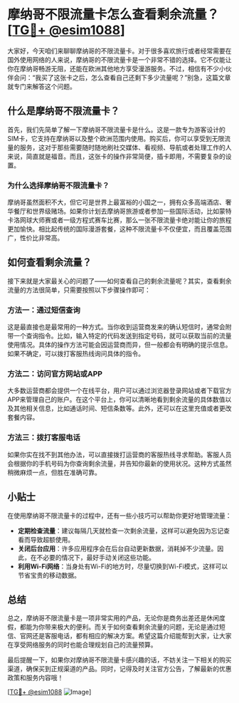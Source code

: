 # 摩纳哥不限流量卡怎么查看剩余流量？[[TG💪+ @esim1088](https://t.me/s/esim1088)]

大家好，今天咱们来聊聊摩纳哥的不限流量卡。对于很多喜欢旅行或者经常需要在国外使用网络的人来说，摩纳哥的不限流量卡是一个非常不错的选择。它不仅能让你在摩纳哥畅游无阻，还能在欧洲其他地方享受漫游服务。不过，相信有不少小伙伴会问：“我买了这张卡之后，怎么查看自己还剩下多少流量呢？”别急，这篇文章就专门来解答这个问题。

## 什么是摩纳哥不限流量卡？

首先，我们先简单了解一下摩纳哥不限流量卡是什么。这是一款专为游客设计的SIM卡，它支持在摩纳哥以及整个欧洲范围内使用。购买后，你可以享受到无限流量的服务，这对于那些需要随时随地刷社交媒体、看视频、导航或者处理工作的人来说，简直就是福音。而且，这张卡的操作非常简便，插卡即用，不需要复杂的设置。

### 为什么选择摩纳哥不限流量卡？

摩纳哥虽然面积不大，但它可是世界上最富裕的小国之一，拥有众多高端酒店、奢华餐厅和世界级赌场。如果你计划去摩纳哥旅游或者参加一些国际活动，比如蒙特卡洛网球大师赛或者一级方程式赛车比赛，那么一张不限流量卡绝对能让你的旅程更加愉快。相比起传统的国际漫游套餐，这种不限流量卡不仅便宜，而且覆盖范围广，性价比非常高。

## 如何查看剩余流量？

接下来就是大家最关心的问题了——如何查看自己的剩余流量呢？其实，查看剩余流量的方法很简单，只需要按照以下步骤操作即可：

### 方法一：通过短信查询

这是最直接也是最常用的一种方式。当你收到运营商发来的确认短信时，通常会附带一个查询指令。比如，输入特定的代码发送到指定号码，就可以获取当前的流量使用情况。具体的操作方法可能会因运营商而异，但一般都会有明确的提示信息。如果不确定，可以拨打客服热线询问具体的指令。

### 方法二：访问官方网站或APP

大多数运营商都会提供一个在线平台，用户可以通过浏览器登录网站或者下载官方APP来管理自己的账户。在这个平台上，你可以清晰地看到剩余流量的具体数值以及其他相关信息，比如通话时间、短信条数等。此外，还可以在这里充值或者更改套餐内容。

### 方法三：拨打客服电话

如果你实在找不到其他办法，可以直接拨打运营商的客服热线寻求帮助。客服人员会根据你的手机号码为你查询剩余流量，并告知你最新的使用状况。这种方式虽然稍微麻烦一点，但胜在准确可靠。

## 小贴士

在使用摩纳哥不限流量卡的过程中，还有一些小技巧可以帮助你更好地管理流量：

- **定期检查流量**：建议每隔几天就检查一次剩余流量，这样可以避免因为忘记查看而导致超额使用。
- **关闭后台应用**：许多应用程序会在后台自动更新数据，消耗掉不少流量。因此，在不必要的情况下，最好手动关闭这些功能。
- **利用Wi-Fi网络**：当身处有Wi-Fi的地方时，尽量切换到Wi-Fi模式，这样可以节省宝贵的移动数据。

## 总结

总之，摩纳哥不限流量卡是一项非常实用的产品，无论你是商务出差还是休闲度假，都能为你带来极大的便利。而关于如何查看剩余流量的问题，无论是通过短信、官网还是客服电话，都有相应的解决方案。希望这篇介绍能帮到大家，让大家在享受网络服务的同时也能合理规划自己的流量预算。

最后提醒一下，如果你对摩纳哥不限流量卡感兴趣的话，不妨关注一下相关的购买渠道，确保买到正规渠道的产品。同时，记得及时关注官方公告，了解最新的优惠政策和服务内容哦！

[[TG💪+ @esim1088](https://t.me/s/esim1088) ![Image](https://i.postimg.cc/4NQfJmqS/Snipaste-2025-05-13-00-14-12.png)]